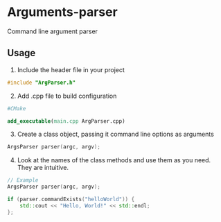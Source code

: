 # Arguments-parser
Command line argument parser

## Usage

1. Include the header file in your project
```cpp
#include "ArgParser.h"
```

2. Add .cpp file to build configuration
```cmake
#CMake

add_executable(main.cpp ArgParser.cpp)
```

3. Create a class object, passing it command line options as arguments
```cpp
ArgsParser parser(argc, argv);
```

4. Look at the names of the class methods and use them as you need. They are intuitive.
```cpp
// Example
ArgsParser parser(argc, argv);

if (parser.commandExists("helloWorld")) {
    std::cout << "Hello, World!" << std::endl;
};
```
